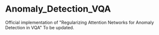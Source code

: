 # Anomaly_Detection_VQA
Official implementation of "Regularizing Attention Networks for Anomaly Detection in VQA"
To be updated.
